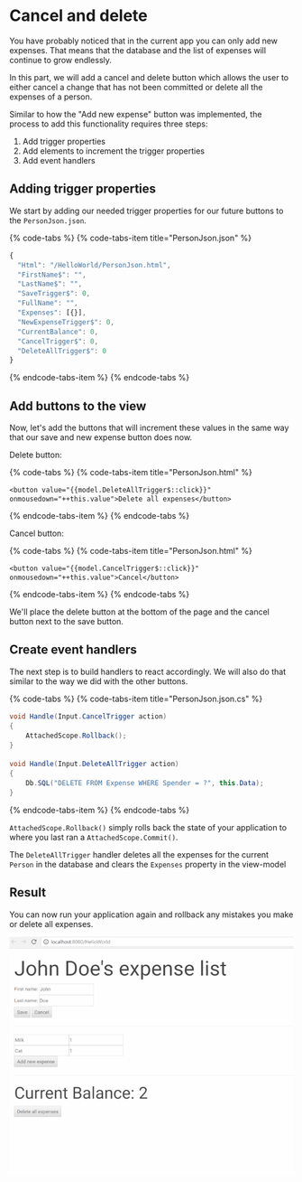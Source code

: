 # Cancel and delete

You have probably noticed that in the current app you can only add new expenses. That means that the database and the list of expenses will continue to grow endlessly.

In this part, we will add a cancel and delete button which allows the user to either cancel a change that has not been committed or delete all the expenses of a person.

Similar to how the "Add new expense" button was implemented, the process to add this functionality requires three steps:  
1. Add trigger properties  
2. Add elements to increment the trigger properties  
3. Add event handlers

## Adding trigger properties

We start by adding our needed trigger properties for our future buttons to the `PersonJson.json`.

{% code-tabs %}
{% code-tabs-item title="PersonJson.json" %}
```javascript
{
  "Html": "/HelloWorld/PersonJson.html",
  "FirstName$": "",
  "LastName$": "",
  "SaveTrigger$": 0,
  "FullName": "",
  "Expenses": [{}],
  "NewExpenseTrigger$": 0,
  "CurrentBalance": 0,
  "CancelTrigger$": 0,
  "DeleteAllTrigger$": 0
}
```
{% endcode-tabs-item %}
{% endcode-tabs %}

## Add buttons to the view

Now, let's add the buttons that will increment these values in the same way that our save and new expense button does now.

Delete button:

{% code-tabs %}
{% code-tabs-item title="PersonJson.html" %}
```markup
<button value="{{model.DeleteAllTrigger$::click}}" onmousedown="++this.value">Delete all expenses</button>
```
{% endcode-tabs-item %}
{% endcode-tabs %}

Cancel button:

{% code-tabs %}
{% code-tabs-item title="PersonJson.html" %}
```markup
<button value="{{model.CancelTrigger$::click}}" onmousedown="++this.value">Cancel</button>
```
{% endcode-tabs-item %}
{% endcode-tabs %}

We'll place the delete button at the bottom of the page and the cancel button next to the save button.

## Create event handlers

The next step is to build handlers to react accordingly. We will also do that similar to the way we did with the other buttons.

{% code-tabs %}
{% code-tabs-item title="PersonJson.json.cs" %}
```csharp
void Handle(Input.CancelTrigger action)
{
    AttachedScope.Rollback();
}

void Handle(Input.DeleteAllTrigger action)
{
    Db.SQL("DELETE FROM Expense WHERE Spender = ?", this.Data);
}
```
{% endcode-tabs-item %}
{% endcode-tabs %}

`AttachedScope.Rollback()` simply rolls back the state of your application to where you last ran a `AttachedScope.Commit()`.

The `DeleteAllTrigger` handler deletes all the expenses for the current `Person` in the database and clears the `Expenses` property in the view-model

## Result

You can now run your application again and rollback any mistakes you make or delete all expenses.

![](../../.gitbook/assets/resizedpart6%20%281%29.gif)

